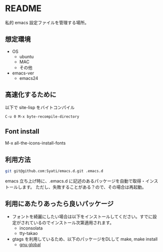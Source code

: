 README
======
私的 emacs 設定ファイルを管理する場所。

想定環境
--------
* OS
    * ubuntu
    * MAC
    * その他
* emacs-ver
    * emacs24


高速化するために
------------------------------

以下で site-lisp をバイトコンパイル

```
C-u 0 M-x byte-recompile-directory
```

Font install
------------------------------

M-x all-the-icons-install-fonts



利用方法
------------------------------

```sh
git git@github.com:Syati/emacs.d.git .emacs.d
```

emacs 立ち上げ時に、.emacs.d に記述のあるパッケージを自動で取得・インストールします。
ただし、失敗することがある？ので、その場合は再起動。

利用にあたりあったら良いパッケージ
----------------------------------

* フォントを綺麗にしたい場合は以下をインストールしてください。すでに設定がされているのでインストール次第適用されます。
    * inconsolata
    * tty-takao
* gtags を利用しているため、以下のパッケージをDLして make, make install
    * [gnu global](http://www.gnu.org/software/global/)
